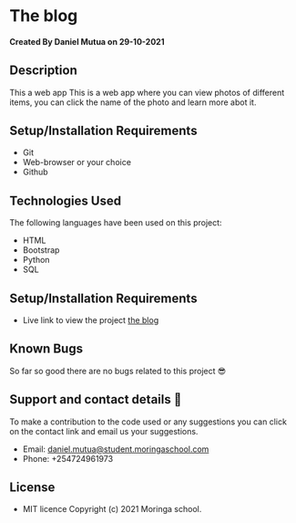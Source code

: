 # The blog
#### Created By Daniel Mutua on 29-10-2021
## Description
This a web app This is a web app where you can view photos of different items, you can click the name of the photo and learn more abot it.
## Setup/Installation Requirements
* Git
* Web-browser or your choice
* Github
## Technologies Used
 The following languages have been used on this project:
 * HTML
 * Bootstrap
 * Python
 * SQL

## Setup/Installation Requirements

* Live link to view the project <a href="https://rocky-atoll-16631.herokuapp.com/">the blog</a>


## Known Bugs
 So far so good there are no bugs related to this project 😎
## Support and contact details 🙂
To make a contribution to the code used or any suggestions you can click on the contact link and email us your suggestions.
* Email: daniel.mutua@student.moringaschool.com
* Phone: +254724961973
## License
* MIT licence Copyright (c) 2021 Moringa school.
